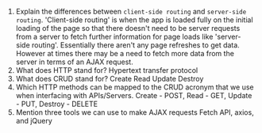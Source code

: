 1.  Explain the differences between `client-side routing` and `server-side routing`.
    'Client-side routing' is when the app is loaded fully on the initial loading of the page so that there doesn't need to be server requests from a server to fetch further information for page loads like 'server-side routing'. Essentially there aren't any page refreshes to get data. However at times there may be a need to fetch more data from the server in terms of an AJAX request.
1.  What does HTTP stand for?
    Hypertext transfer protocol
1.  What does CRUD stand for?
    Create Read Update Destroy
1.  Which HTTP methods can be mapped to the CRUD acronym that we use when interfacing with APIs/Servers.
    Create - POST, Read - GET, Update - PUT, Destroy - DELETE
1.  Mention three tools we can use to make AJAX requests
    Fetch API, axios, and jQuery
